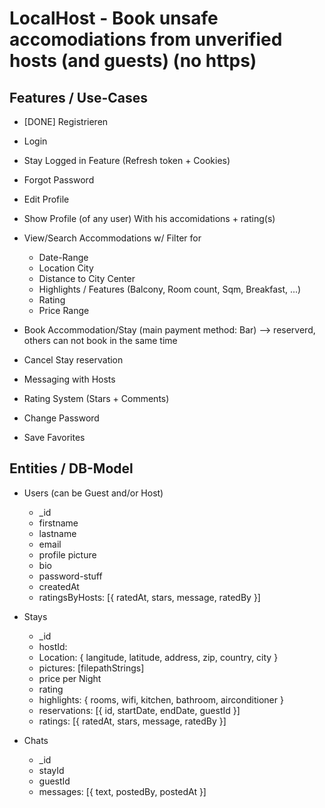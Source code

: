 # LocalHost - Book unsafe accomodiations from unverified hosts (and guests) (no https)

## Features / Use-Cases

- [DONE] Registrieren
- Login
- Stay Logged in Feature (Refresh token + Cookies)
- Forgot Password
- Edit Profile
- Show Profile (of any user)
  With his accomidations + rating(s)
- View/Search Accommodations w/ Filter for
  - Date-Range
  - Location City
  - Distance to City Center
  - Highlights / Features (Balcony, Room count, Sqm, Breakfast, ...)
  - Rating
  - Price Range
- Book Accommodation/Stay (main payment method: Bar)
  --> reserverd, others can not book in the same time
- Cancel Stay reservation

- Messaging with Hosts
- Rating System (Stars + Comments)

- Change Password
- Save Favorites

## Entities / DB-Model

- Users (can be Guest and/or Host)

  - \_id
  - firstname
  - lastname
  - email
  - profile picture
  - bio
  - password-stuff
  - createdAt
  - ratingsByHosts: [{ ratedAt, stars, message, ratedBy }]

- Stays

  - \_id
  - hostId: <userId>
  - Location: { langitude, latitude, address, zip, country, city }
  - pictures: [filepathStrings]
  - price per Night
  - rating
  - highlights: { rooms, wifi, kitchen, bathroom, airconditioner }
  - reservations: [{ id, startDate, endDate, guestId }]
  - ratings: [{ ratedAt, stars, message, ratedBy }]

- Chats
  - \_id
  - stayId
  - guestId
  - messages: [{ text, postedBy, postedAt }]
